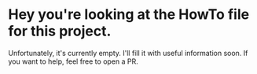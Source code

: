 # Hey you're looking at the HowTo file for this project.
Unfortunately, it's currently empty.
I'll fill it with useful information soon.
If you want to help, feel free to open a PR.
